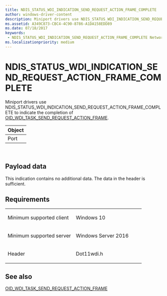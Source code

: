 ```yaml
---
title: NDIS_STATUS_WDI_INDICATION_SEND_REQUEST_ACTION_FRAME_COMPLETE
author: windows-driver-content
description: Miniport drivers use NDIS_STATUS_WDI_INDICATION_SEND_REQUEST_ACTION_FRAME_COMPLETE to indicate the completion of OID_WDI_TASK_SEND_REQUEST_ACTION_FRAME.
ms.assetid: A349C873-CBC4-4C90-8786-A1DA158EDD89
ms.date: 07/18/2017
keywords:
 - NDIS_STATUS_WDI_INDICATION_SEND_REQUEST_ACTION_FRAME_COMPLETE Network Drivers Starting with Windows Vista
ms.localizationpriority: medium
---
```


# NDIS\_STATUS\_WDI\_INDICATION\_SEND\_REQUEST\_ACTION\_FRAME\_COMPLETE


Miniport drivers use NDIS\_STATUS\_WDI\_INDICATION\_SEND\_REQUEST\_ACTION\_FRAME\_COMPLETE to indicate the completion of [OID\_WDI\_TASK\_SEND\_REQUEST\_ACTION\_FRAME](oid-wdi-task-send-request-action-frame.md).

| Object |
|--------|
| Port   |

 

## Payload data


This indication contains no additional data. The data in the header is sufficient.

Requirements
------------

<table>
<colgroup>
<col width="50%" />
<col width="50%" />
</colgroup>
<tbody>
<tr class="odd">
<td><p>Minimum supported client</p></td>
<td><p>Windows 10</p></td>
</tr>
<tr class="even">
<td><p>Minimum supported server</p></td>
<td><p>Windows Server 2016</p></td>
</tr>
<tr class="odd">
<td><p>Header</p></td>
<td>Dot11wdi.h</td>
</tr>
</tbody>
</table>

## See also


[OID\_WDI\_TASK\_SEND\_REQUEST\_ACTION\_FRAME](oid-wdi-task-send-request-action-frame.md)

 

 




